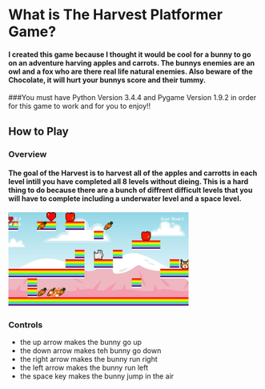 # What is The Harvest Platformer Game?
#### I created this game because I thought it would be cool for a bunny to go on an adventure harving apples and carrots. The bunnys enemies are an owl and a fox who are there real life natural enemies. Also beware of the Chocolate, it will hurt your bunnys score and their tummy.


###You must have Python Version 3.4.4 and Pygame Version 1.9.2 in order for this game to work and for you to enjoy!!


## How to Play

### Overview

#### The goal of the Harvest is to harvest all of the apples and carrotts in each level intill you have completed all 8 levels without dieing. This is a hard thing to do because there are a bunch of diffrent difficult levels that you will have to complete including a underwater level and a space level. 

<img src= "resourses/Capture1.jpg" width = "360">

### Controls

* the up arrow makes the bunny go up
* the down arrow makes teh bunny go down
* the right arrow makes the bunny run right
* the left arrow makes the bunny run left
* the space key makes the bunny jump in the air 






